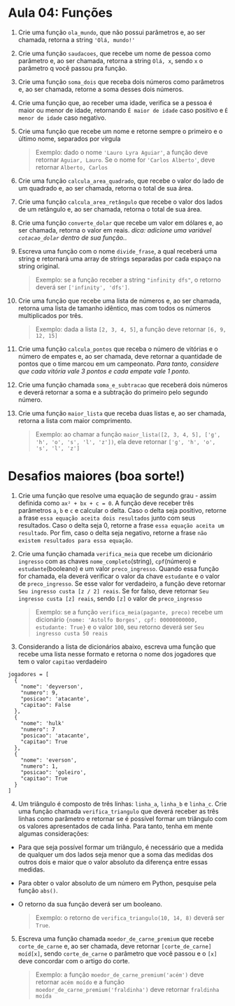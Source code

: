 # Aula 04: Funções

1. Crie uma função `ola_mundo`, que não possui parâmetros e, ao ser chamada, retorna a string `'Olá, mundo!'`

2. Crie uma função `saudacoes`, que recebe um nome de pessoa como parâmetro e, ao ser chamada, retorna a string `Olá, x`, sendo `x` o parâmetro q você passou pra função.

3. Crie uma função `soma_dois` que receba dois números como parâmetros e, ao ser chamada, retorne a soma desses dois números.

4. Crie uma função que, ao receber uma idade, verifica se a pessoa é maior ou menor de idade, retornando `É maior de idade` caso positivo e `É menor de idade` caso negativo.

5. Crie uma função que recebe um nome e retorne sempre o primeiro e o último nome, separados por vírgula
    > Exemplo: dado o nome `'Lauro Lyra Aguiar'`, a função deve retornar `Aguiar, Lauro`. Se o nome for `'Carlos Alberto'`, deve retornar `Alberto, Carlos`

6. Crie uma função `calcula_area_quadrado`, que recebe o valor do lado de um quadrado e, ao ser chamada, retorna o total de sua área.

7.  Crie uma função `calcula_area_retângulo` que recebe o valor dos lados de um retângulo e, ao ser chamada, retorna o total de sua área.

8. Crie uma função `converte_dolar` que recebe um valor em dólares e, ao ser chamada, retorna o valor em reais. _dica: adicione uma variável `cotacao_dolar` dentro de sua função._.

9. Escreva uma função com o nome `divide_frase`, a qual receberá uma string e retornará uma array de strings separadas por cada espaço na string original.
   >Exemplo: se a função receber a string `"infinity dfs"`, o retorno deverá ser `['infinity', 'dfs']`.

10. Crie uma função que recebe uma lista de números e, ao ser chamada, retorna uma lista de tamanho idêntico, mas com todos os números multiplicados por três.
    > Exemplo: dada a lista `[2, 3, 4, 5]`, a função deve retornar `[6, 9, 12, 15]`

11. Crie uma função `calcula_pontos` que receba o número de vitórias e o número de empates e, ao ser chamada, deve retornar a quantidade de pontos que o time marcou em um campeonato. _Para tanto, considere que cada vitória vale 3 pontos e cada empate vale 1 ponto._

12. Crie uma função chamada `soma_e_subtracao` que receberá dois números e deverá retornar a soma e a subtração do primeiro pelo segundo número.

12. Crie uma função `maior_lista` que receba duas listas e, ao ser chamada, retorna a lista com maior comprimento.
    > Exemplo: ao chamar a função `maior_lista([2, 3, 4, 5], ['g', 'h', 'o', 's', 'l', 'z'])`, ela deve retornar `['g', 'h', 'o', 's', 'l', 'z']`


# Desafios maiores (boa sorte!)

1. Crie uma função que resolve uma equação de segundo grau - assim definida como `ax² + bx + c = 0`. A função deve receber três parâmetros `a`, `b` e `c` e calcular o delta. Caso o delta seja positivo, retorne a frase `essa equação aceita dois resultados` junto com seus resultados. Caso o delta seja 0, retorne a frase `essa equação aceita um resultado`. Por fim, caso o delta seja negativo, retorne a frase `não existem resultados para essa equação`.

2. Crie uma função chamada `verifica_meia` que recebe um dicionário `ingresso` com as chaves `nome_completo`(string), `cpf`(número) e `estudante`(booleano) e um valor `preco_ingresso`. Quando essa função for chamada, ela deverá verificar o valor da chave `estudante` e o valor de `preco_ingresso`. Se esse valor for verdadeiro, a função deve retornar `Seu ingresso custa [z / 2] reais`. Se for falso, deve retornar `Seu ingresso custa [z] reais`, sendo `[z]` o valor de `preco_ingresso`
    > Exemplo: se a função `verifica_meia(pagante, preco)` recebe um dicionário `{nome: 'Astolfo Borges', cpf: 00000000000, estudante: True}` e o valor `100`, seu retorno deverá ser `Seu ingresso custa 50 reais`

3. Considerando a lista de dicionários abaixo, escreva uma função que recebe uma lista nesse formato e retorna o nome dos jogadores que tem o valor `capitao` verdadeiro
```
jogadores = [
  {
    "nome": 'deyverson',
    "numero": 9,
    "posicao": 'atacante',
    "capitao": False
  },
  {
    "nome": 'hulk'
    "numero": 7
    "posicao": 'atacante',
    "capitao": True
  },
  {
    "nome": 'everson',
    "numero": 1,
    "posicao": 'goleiro',
    "capitao": True
  }
]
```

4. Um triângulo é composto de três linhas: `linha_a`, `linha_b` e `linha_c`. Crie uma função chamada `verifica_triangulo` que deverá receber as três linhas como parâmetro e retornar se é possível formar um triângulo com os valores apresentados de cada linha. Para tanto, tenha em mente algumas considerações:

- Para que seja possível formar um triângulo, é necessário que a medida de qualquer um dos lados seja menor que a soma das medidas dos outros dois e maior que o valor absoluto da diferença entre essas medidas.

- Para obter o valor absoluto de um número em Python, pesquise pela função `abs()`.

- O retorno da sua função deverá ser um booleano.

   >Exemplo: o retorno de `verifica_triangulo(10, 14, 8)` deverá ser `True`.

5. Escreva uma função chamada `moedor_de_carne_premium` que recebe `corte_de_carne` e, ao ser chamada, deve retornar `[corte_de_carne] moíd[x]`, sendo `corte_de_carne` o parâmetro que você passou e o `[x]` deve concordar com o artigo do corte.
    > Exemplo: a função `moedor_de_carne_premium('acém')` deve retornar `acém moído` e a função `moedor_de_carne_premium('fraldinha')` deve retornar `fraldinha moída`
